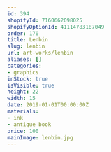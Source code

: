 ```yaml
---
id: 394
shopifyId: 7160662098025
shopifyOptionId: 41114783187049
order: 170
title: Lenbin
slug: lenbin
url: art-works/lenbin
aliases: []
categories:
- graphics
inStock: true
isVisible: true
height: 22
width: 15
date: 2019-01-01T00:00:00Z
materials:
- ink
- antique book
price: 100
mainImage: lenbin.jpg
---
```

